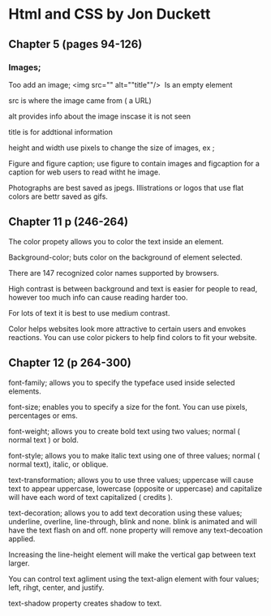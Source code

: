 # Html and CSS by Jon Duckett

## Chapter 5 (pages 94-126)

### Images;

Too add an image; <img src="" alt=""title""/>
 <img/> Is an empty element
 
 src is where the image came from ( a URL)
 
 alt provides info about the image inscase it is not seen
 
 title is for addtional information
 
 height and width use pixels to change the size of images, ex ; <img src="" alt="" width="" height="" />
 
 Figure and figure caption; use figure to contain images and figcaption for a caption for web users to read witht he image.
 
 Photographs are best saved as jpegs. Illistrations or logos that use flat colors are bettr saved as gifs.

## Chapter 11 p (246-264)

The color propety allows you to color the text inside an element.

Background-color; buts color on the background of element selected.

There are 147 recognized color names supported by browsers.

High contrast is between background and text is easier for people to read, however too much info can cause reading harder too.

For lots of text it is best to use medium contrast.

Color helps websites look more attractive to certain users and envokes reactions. You can use color pickers to help find colors to fit your website.

## Chapter 12 (p 264-300)

font-family; allows you to specify the typeface used inside selected elements.

font-size; enables you to specify a size for the font. You can use pixels, percentages or ems.

font-weight; allows you to create bold text using two values; normal ( normal text ) or bold. 

font-style; allows you to make italic text using one of three values; normal ( normal text), italic, or oblique.

text-transformation; allows you to use three values; uppercase will cause text to appear uppercase, lowercase (opposite or uppercase)
and capitalize will have each word of text capitalized ( credits ).

text-decoration; allows you to add text decoration using these values; underline, overline, line-through, blink and none.
blink is animated and will have the text flash on and off. none property will remove any text-decoation applied.

Increasing the line-height element will make the vertical gap between text larger.

You can control text agliment using the text-align element with four values; left, rihgt, center, and justify.

text-shadow property creates shadow to text.
